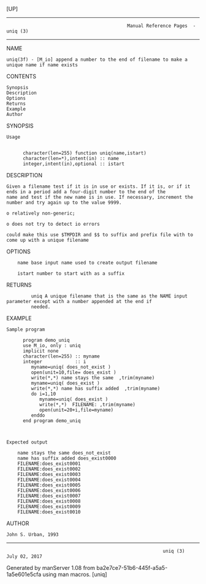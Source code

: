 [UP]

-----------------------------------------------------------------------------------------------------------------------------------
                                                Manual Reference Pages  - uniq (3)
-----------------------------------------------------------------------------------------------------------------------------------
                                                                 
NAME

    uniq(3f) - [M_io] append a number to the end of filename to make a unique name if name exists

CONTENTS

    Synopsis
    Description
    Options
    Returns
    Example
    Author

SYNOPSIS

    Usage


          character(len=255) function uniq(name,istart)
          character(len=*),intent(in) :: name
          integer,intent(in),optional :: istart



DESCRIPTION

    Given a filename test if it is in use or exists. If it is, or if it ends in a period add a four-digit number to the end of the
    name and test if the new name is in use. If necessary, increment the number and try again up to the value 9999.

    o relatively non-generic;

    o does not try to detect io errors

    could make this use $TMPDIR and $$ to suffix and prefix file with to come up with a unique filename

OPTIONS

        name base input name used to create output filename

        istart number to start with as a suffix

RETURNS

             uniq A unique filename that is the same as the NAME input parameter except with a number appended at the end if
             needed.

EXAMPLE

    Sample program

          program demo_uniq
          use M_io, only : uniq
          implicit none
          character(len=255) :: myname
          integer            :: i
             myname=uniq( does_not_exist )
             open(unit=10,file= does_exist )
             write(*,*) name stays the same  ,trim(myname)
             myname=uniq( does_exist )
             write(*,*) name has suffix added  ,trim(myname)
             do i=1,10
                myname=uniq( does_exist )
                write(*,*)  FILENAME: ,trim(myname)
                open(unit=20+i,file=myname)
             enddo
          end program demo_uniq



    Expected output

        name stays the same does_not_exist
        name has suffix added does_exist0000
        FILENAME:does_exist0001
        FILENAME:does_exist0002
        FILENAME:does_exist0003
        FILENAME:does_exist0004
        FILENAME:does_exist0005
        FILENAME:does_exist0006
        FILENAME:does_exist0007
        FILENAME:does_exist0008
        FILENAME:does_exist0009
        FILENAME:does_exist0010



AUTHOR

    John S. Urban, 1993

-----------------------------------------------------------------------------------------------------------------------------------

                                                             uniq (3)                                                 July 02, 2017

Generated by manServer 1.08 from ba2e7ce7-51b6-445f-a5a5-1a5e601e5cfa using man macros.
                                                              [uniq]
